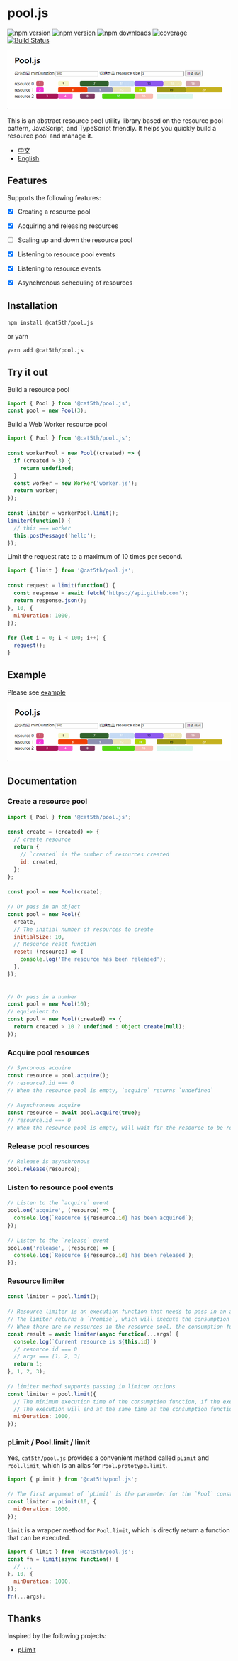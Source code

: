 # pool.js

[![npm version](https://img.shields.io/npm/v/@cat5th/pool.js.svg?style=flat-square)](https://www.npmjs.com/package/@cat5th/pool.js)
[![npm version](https://img.shields.io/npm/l/@cat5th/pool.js.svg?style=flat-square)](https://www.npmjs.com/package/@cat5th/pool.js)
[![npm downloads](https://img.shields.io/npm/dt/@cat5th/pool.js.svg?style=flat-square)](https://www.npmjs.com/package/@cat5th/pool.js)
[![coverage](https://img.shields.io/codecov/c/github/harvey-woo/pool.js.svg?style=flat-square)](https://codecov.io/gh/harvey-woo/pool.js)
[![Build Status](https://github.com/harvey-woo/pool.js/actions/workflows/npm-publish.yml/badge.svg)](https://github.com/harvey-woo/pool.js/actions/workflows/npm-publish.yml)

![example](./example.gif)

This is an abstract resource pool utility library based on the resource pool pattern, JavaScript, and TypeScript friendly.
It helps you quickly build a resource pool and manage it.


- [中文](./README_CN.md)
- [English](./README.md)


## Features

Supports the following features:
- [x] Creating a resource pool
- [x] Acquiring and releasing resources
- [ ] Scaling up and down the resource pool
- [x] Listening to resource pool events
- [x] Listening to resource events
- [x] Asynchronous scheduling of resources


## Installation

```bash
npm install @cat5th/pool.js
```
or yarn

```bash
yarn add @cat5th/pool.js
```


## Try it out

Build a resource pool

```javascript
import { Pool } from '@cat5th/pool.js';
const pool = new Pool(3);
```

Build a Web Worker resource pool

```javascript
import { Pool } from '@cat5th/pool.js';

const workerPool = new Pool((created) => {
  if (created > 3) {
    return undefined;
  }
  const worker = new Worker('worker.js');
  return worker;
});

const limiter = workerPool.limit();
limiter(function() {
  // this === worker
  this.postMessage('hello');
});
```

Limit the request rate to a maximum of 10 times per second.
```javascript
import { limit } from '@cat5th/pool.js';

const request = limit(function() {
  const response = await fetch('https://api.github.com');
  return response.json();
}, 10, {
  minDuration: 1000,
});

for (let i = 0; i < 100; i++) {
  request();
}
```

## Example

Please see [example](./example)

![example](./example.gif)

## Documentation

### Create a resource pool

```javascript
import { Pool } from '@cat5th/pool.js';

const create = (created) => {
  // create resource
  return {
    // `created` is the number of resources created
    id: created,
  };
};

const pool = new Pool(create);

// Or pass in an object
const pool = new Pool({
  create,
  // The initial number of resources to create
  initialSize: 10,
  // Resource reset function
  reset: (resource) => {
    console.log('The resource has been released');
  },
});


// Or pass in a number
const pool = new Pool(10);
// equivalent to
const pool = new Pool((created) => {
  return created > 10 ? undefined : Object.create(null);
});

```

### Acquire pool resources

```javascript
// Synconous acquire
const resource = pool.acquire();
// resource?.id === 0
// When the resource pool is empty, `acquire` returns `undefined`

// Asynchronous acquire
const resource = await pool.acquire(true);
// resource.id === 0
// When the resource pool is empty, will wait for the resource to be released
```

### Release pool resources

```javascript
// Release is asynchronous
pool.release(resource);
```

### Listen to resource pool events

```javascript
// Listen to the `acquire` event
pool.on('acquire', (resource) => {
  console.log(`Resource ${resource.id} has been acquired`);
});

// Listen to the `release` event
pool.on('release', (resource) => {
  console.log(`Resource ${resource.id} has been released`);
});

```

### Resource limiter

```javascript
const limiter = pool.limit();

// Resource limiter is an execution function that needs to pass in an asynchronous consumption function and its parameters
// The limiter returns a `Promise`, which will execute the consumption function when there are resources in the resource pool
// When there are no resources in the resource pool, the consumption function will be executed when there are resources in the resource pool
const result = await limiter(async function(...args) {
  console.log(`Current resource is ${this.id}`)
  // resource.id === 0
  // args === [1, 2, 3]
  return 1;
}, 1, 2, 3);

// limiter method supports passing in limiter options
const limiter = pool.limit({
  // The minimum execution time of the consumption function, if the execution time of the consumption function is less than `minDuration`,
  // The execution will end at the same time as the consumption function, but the used resources will be released after `minDuration`
  minDuration: 1000,
});

```

### pLimit / Pool.limit / limit

Yes, `cat5th/pool.js` provides a convenient method called `pLimit` and `Pool.limit`, which is an alias for `Pool.prototype.limit`.

```javascript
import { pLimit } from '@cat5th/pool.js';

// The first argument of `pLimit` is the parameter for the `Pool` constructor, and the second argument is the parameter for `Pool.prototype.limit`
const limiter = pLimit(10, {
  minDuration: 1000,
});

```

`limit` is a wrapper method for `Pool.limit`, which is directly return a function that can be executed.

```javascript
import { limit } from '@cat5th/pool.js';
const fn = limit(async function() {
  // ...
}, 10, {
  minDuration: 1000,
});
fn(...args);
```

## Thanks
Inspired by the following projects:
- [pLimit](https://github.com/sindresorhus/p-limit)

